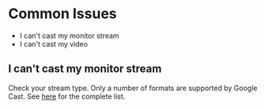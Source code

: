 # Common Issues

* I can't cast my monitor stream
* I can't cast my video

## I can't cast my monitor stream

Check your stream type. Only a number of formats are supported by Google Cast. See [here](https://developers.google.com/cast/docs/media#media_container_formats) for the complete list.


